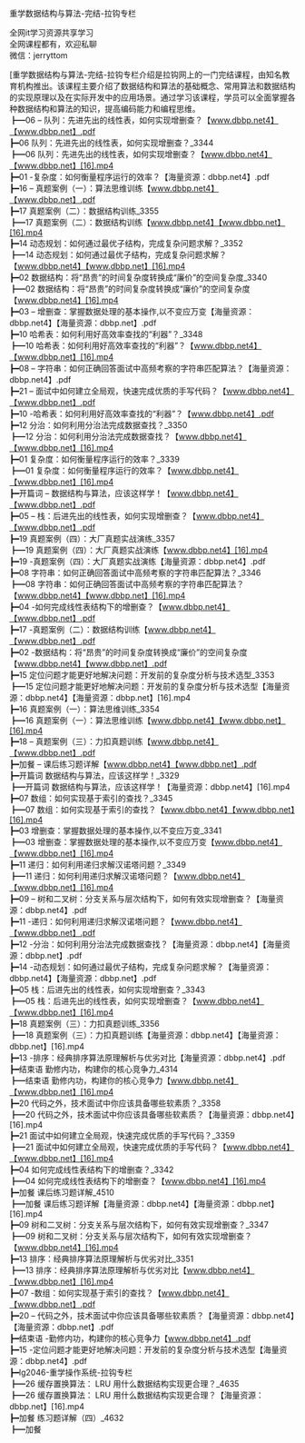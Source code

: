 重学数据结构与算法-完结-拉钩专栏

全网it学习资源共享学习<br>全网课程都有，欢迎私聊<br>微信：jerryttom<br>

[重学数据结构与算法-完结-拉钩专栏介绍是拉钩网上的一门完结课程，由知名教育机构推出。该课程主要介绍了数据结构和算法的基础概念、常用算法和数据结构的实现原理以及在实际开发中的应用场景。通过学习该课程，学员可以全面掌握各种数据结构和算法的知识，提高编码能力和编程思维。<br> ┣━06 – 队列：先进先出的线性表，如何实现增删查？【www.dbbp.net4】【www.dbbp.net】.pdf<br> ┣━06 队列：先进先出的线性表，如何实现增删查？_3344<br> ┣━06 队列：先进先出的线性表，如何实现增删查？【www.dbbp.net4】【www.dbbp.net】[16].mp4<br> ┣━01 -复杂度：如何衡量程序运行的效率？【海量资源：dbbp.net4】.pdf<br> ┣━16 – 真题案例（一）：算法思维训练【www.dbbp.net4】【www.dbbp.net】.pdf<br> ┣━17 真题案例（二）：数据结构训练_3355<br> ┣━17 真题案例（二）：数据结构训练【www.dbbp.net4】【www.dbbp.net】[16].mp4<br> ┣━14 动态规划：如何通过最优子结构，完成复杂问题求解？_3352<br> ┣━14 动态规划：如何通过最优子结构，完成复杂问题求解？【www.dbbp.net4】【www.dbbp.net】[16].mp4<br> ┣━02 数据结构：将“昂贵”的时间复杂度转换成“廉价”的空间复杂度_3340<br> ┣━02 数据结构：将“昂贵”的时间复杂度转换成“廉价”的空间复杂度【www.dbbp.net4】[16].mp4<br> ┣━03 – 增删查：掌握数据处理的基本操作,以不变应万变【海量资源：dbbp.net4】【海量资源：dbbp.net】.pdf<br> ┣━10 哈希表：如何利用好高效率查找的“利器”？_3348<br> ┣━10 哈希表：如何利用好高效率查找的“利器”？【www.dbbp.net4】【www.dbbp.net】[16].mp4<br> ┣━08 – 字符串：如何正确回答面试中高频考察的字符串匹配算法？【海量资源：dbbp.net4】.pdf<br> ┣━21 – 面试中如何建立全局观，快速完成优质的手写代码？【www.dbbp.net4】【www.dbbp.net】.pdf<br> ┣━10 -哈希表：如何利用好高效率查找的“利器”？【www.dbbp.net4】.pdf<br> ┣━12 分治：如何利用分治法完成数据查找？_3350<br> ┣━12 分治：如何利用分治法完成数据查找？【www.dbbp.net4】【www.dbbp.net】[16].mp4<br> ┣━01 复杂度：如何衡量程序运行的效率？_3339<br> ┣━01 复杂度：如何衡量程序运行的效率？【www.dbbp.net4】【www.dbbp.net】[16].mp4<br> ┣━开篇词 – 数据结构与算法，应该这样学！【www.dbbp.net4】【www.dbbp.net】.pdf<br> ┣━05 – 栈：后进先出的线性表，如何实现增删查？【www.dbbp.net4】【www.dbbp.net】.pdf<br> ┣━19 真题案例（四）：大厂真题实战演练_3357<br> ┣━19 真题案例（四）：大厂真题实战演练【www.dbbp.net4】[16].mp4<br> ┣━19 -真题案例（四）：大厂真题实战演练【海量资源：dbbp.net4】.pdf<br> ┣━08 字符串：如何正确回答面试中高频考察的字符串匹配算法？_3346<br> ┣━08 字符串：如何正确回答面试中高频考察的字符串匹配算法？【www.dbbp.net4】【www.dbbp.net】[16].mp4<br> ┣━04 -如何完成线性表结构下的增删查？【www.dbbp.net4】【www.dbbp.net】.pdf<br> ┣━17 -真题案例（二）：数据结构训练【www.dbbp.net4】【www.dbbp.net】.pdf<br> ┣━02 -数据结构：将“昂贵”的时间复杂度转换成“廉价”的空间复杂度【www.dbbp.net4】【www.dbbp.net】.pdf<br> ┣━15 定位问题才能更好地解决问题：开发前的复杂度分析与技术选型_3353<br> ┣━15 定位问题才能更好地解决问题：开发前的复杂度分析与技术选型【海量资源：dbbp.net4】【海量资源：dbbp.net】[16].mp4<br> ┣━16 真题案例（一）：算法思维训练_3354<br> ┣━16 真题案例（一）：算法思维训练【www.dbbp.net4】【www.dbbp.net】[16].mp4<br> ┣━18 – 真题案例（三）：力扣真题训练【www.dbbp.net4】【www.dbbp.net】.pdf<br> ┣━加餐 – 课后练习题详解【www.dbbp.net4】【www.dbbp.net】.pdf<br> ┣━开篇词 数据结构与算法，应该这样学！_3329<br> ┣━开篇词 数据结构与算法，应该这样学！【海量资源：dbbp.net4】[16].mp4<br> ┣━07 数组：如何实现基于索引的查找？_3345<br> ┣━07 数组：如何实现基于索引的查找？【www.dbbp.net4】【www.dbbp.net】[16].mp4<br> ┣━03 增删查：掌握数据处理的基本操作,以不变应万变_3341<br> ┣━03 增删查：掌握数据处理的基本操作,以不变应万变【www.dbbp.net4】【www.dbbp.net】[16].mp4<br> ┣━11 递归：如何利用递归求解汉诺塔问题？_3349<br> ┣━11 递归：如何利用递归求解汉诺塔问题？【www.dbbp.net4】【www.dbbp.net】[16].mp4<br> ┣━09 – 树和二叉树：分支关系与层次结构下，如何有效实现增删查？【海量资源：dbbp.net4】.pdf<br> ┣━11 -递归：如何利用递归求解汉诺塔问题？【www.dbbp.net4】【www.dbbp.net】.pdf<br> ┣━12 -分治：如何利用分治法完成数据查找？【海量资源：dbbp.net4】【海量资源：dbbp.net】.pdf<br> ┣━14 -动态规划：如何通过最优子结构，完成复杂问题求解？【海量资源：dbbp.net4】【海量资源：dbbp.net】.pdf<br> ┣━05 栈：后进先出的线性表，如何实现增删查？_3343<br> ┣━05 栈：后进先出的线性表，如何实现增删查？【www.dbbp.net4】【www.dbbp.net】[16].mp4<br> ┣━18 真题案例（三）：力扣真题训练_3356<br> ┣━18 真题案例（三）：力扣真题训练【海量资源：dbbp.net4】【海量资源：dbbp.net】[16].mp4<br> ┣━13 -排序：经典排序算法原理解析与优劣对比【海量资源：dbbp.net4】.pdf<br> ┣━结束语 勤修内功，构建你的核心竞争力_4314<br> ┣━结束语 勤修内功，构建你的核心竞争力【www.dbbp.net4】【www.dbbp.net】[16].mp4<br> ┣━20 代码之外，技术面试中你应该具备哪些软素质？_3358<br> ┣━20 代码之外，技术面试中你应该具备哪些软素质？【海量资源：dbbp.net4】[16].mp4<br> ┣━21 面试中如何建立全局观，快速完成优质的手写代码？_3359<br> ┣━21 面试中如何建立全局观，快速完成优质的手写代码？【www.dbbp.net4】【www.dbbp.net】[16].mp4<br> ┣━04 如何完成线性表结构下的增删查？_3342<br> ┣━04 如何完成线性表结构下的增删查？【www.dbbp.net4】[16].mp4<br> ┣━加餐 课后练习题详解_4510<br> ┣━加餐 课后练习题详解【海量资源：dbbp.net4】【海量资源：dbbp.net】[16].mp4<br> ┣━09 树和二叉树：分支关系与层次结构下，如何有效实现增删查？_3347<br> ┣━09 树和二叉树：分支关系与层次结构下，如何有效实现增删查？【www.dbbp.net4】[16].mp4<br> ┣━13 排序：经典排序算法原理解析与优劣对比_3351<br> ┣━13 排序：经典排序算法原理解析与优劣对比【www.dbbp.net4】【www.dbbp.net】[16].mp4<br> ┣━07 -数组：如何实现基于索引的查找？【www.dbbp.net4】【www.dbbp.net】.pdf<br> ┣━20 – 代码之外，技术面试中你应该具备哪些软素质？【海量资源：dbbp.net4】【海量资源：dbbp.net】.pdf<br> ┣━结束语 -勤修内功，构建你的核心竞争力【www.dbbp.net4】.pdf<br> ┣━15 -定位问题才能更好地解决问题：开发前的复杂度分析与技术选型【海量资源：dbbp.net4】.pdf<br> ┣━lg2046-重学操作系统-拉钩专栏<br> ┣━26 缓存置换算法： LRU 用什么数据结构实现更合理？_4635<br> ┣━26 缓存置换算法： LRU 用什么数据结构实现更合理？【海量资源：dbbp.net】[16].mp4<br> ┣━加餐 练习题详解（四）_4632<br> ┣━加餐 